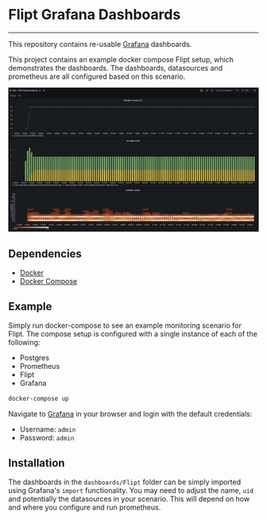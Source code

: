# Flipt Grafana Dashboards

---

This repository contains re-usable [Grafana](https://grafana.com) dashboards.

This project contains an example docker compose Flipt setup, which demonstrates the dashboards.
The dashboards, datasources and prometheus are all configured based on this scenario.

![Flag Dashboard](img/flipt-flag-dash.png)

## Dependencies

- [Docker](https://www.docker.com/)
- [Docker Compose](https://docs.docker.com/compose/)

## Example

Simply run docker-compose to see an example monitoring scenario for Flipt.
The compose setup is configured with a single instance of each of the following:

- Postgres
- Prometheus
- Flipt
- Grafana

```sh
docker-compose up
```

Navigate to [Grafana](http://localhost:3000) in your browser and login with the default credentials:

- Username: `admin`
- Password: `admin`

## Installation

The dashboards in the `dashboards/Flipt` folder can be simply imported using Grafana's `import` functionality.
You may need to adjust the name, `uid` and potentially the datasources in your scenario.
This will depend on how and where you configure and run prometheus.
